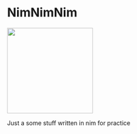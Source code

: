 # NimNimNim

<img height=200px src=https://upload.wikimedia.org/wikipedia/commons/thumb/e/e3/Nim_logo.svg/640px-Nim_logo.svg.png>

Just a some stuff written in nim for practice
